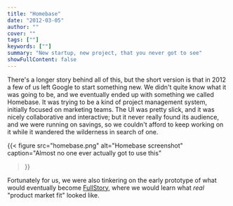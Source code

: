```yaml
---
title: "Homebase"
date: "2012-03-05"
author: ""
cover: ""
tags: [""]
keywords: [""]
summary: "New startup, new project, that you never got to see"
showFullContent: false
---
```


There's a longer story behind all of this, but the short version is that in
2012 a few of us left Google to start something new. We didn't quite know what
it was going to be, and we eventually ended up with something we called
Homebase. It was trying to be a kind of project management system, initially
focused on marketing teams. The UI was pretty slick, and it was nicely
collaborative and interactive; but it never really found its audience, and we
were running on savings, so we couldn't afford to keep working on it while it
wandered the wilderness in search of one.

{{< figure src="homebase.png" alt="Homebase screenshot"
    caption="Almost no one ever actually got to use this"
>}}

Fortunately for us, we were also tinkering on the early prototype of what would
eventually become [FullStory](/projects/fullstory), where we would learn what
_real_ "product market fit" looked like.
